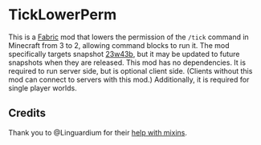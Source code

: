 # TickLowerPerm

This is a [Fabric](https://fabricmc.net/) mod that lowers the permission of the `/tick` command in Minecraft from 3 to 2, allowing command blocks to 
run it. The mod specifically targets snapshot [23w43b](https://minecraft.wiki/w/Java_Edition_23w43b), but it may be updated to future snapshots when they are 
released. This mod has no dependencies. It is required to run server side, but is optional client side. (Clients without this mod can connect to servers with this mod.) Additionally, it is required for single player worlds.

## Credits

Thank you to @Linguardium for their [help with mixins](https://discord.com/channels/507304429255393322/807617700734042122/1168716370159079524).
